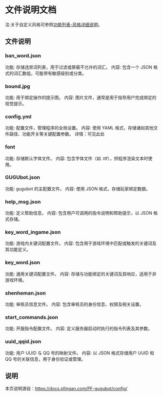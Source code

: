 # 文件说明文档

注:关于自定义风格可参照[功能列表-风格详细说明](PF-gugubot/功能列表.md#风格详细说明)。

## 文件说明

### ban_word.json

功能: 存储违禁词列表，用于过滤或屏蔽不允许的词汇。
内容: 包含一个 JSON 格式的词汇数组，可能带有敏感级别或分类。

### bound.jpg

功能: 用于绑定操作的提示图。
内容: 图片文件，通常是用于指导用户完成绑定的视觉提示。

### config.yml

功能: 配置文件，管理程序的全局设置。
内容: 使用 YAML 格式，存储诸如其他文件路径、功能开关等关键配置参数。
详情：可见此处

### font

功能: 存储默认字体文件。
内容: 包含字体文件（如 .ttf），供程序渲染文本时使用。

### GUGUbot.json

功能: gugubot 的主配置文件。
内容: 使用 JSON 格式，存储玩家绑定数据。

### help_msg.json

功能: 定义帮助信息。
内容: 包含用户可调用的指令说明和帮助提示，以 JSON 格式存储。

### key_word_ingame.json

功能: 游戏内关键词配置文件。
内容: 包含用于游戏环境中匹配或触发的关键词及其功能定义。

### key_word.json

功能: 通用关键词配置文件。
内容: 存储与功能绑定的关键词及其响应，适用于非游戏环境。

### shenheman.json

功能: 审核员信息文件。
内容: 包含审核员的身份信息、权限及相关设置。

### start_commands.json

功能: 开服指令配置文件。
内容: 定义服务器启动时执行的指令列表及其参数。

### uuid_qqid.json

功能: 用户 UUID 与 QQ 号的映射文件。
内容: 以 JSON 格式存储用户 UUID 和 QQ 号的关联信息，用于身份验证或管理。

## 说明

本页说明源自：https://docs.pfingan.com/PF-gugubot/config/